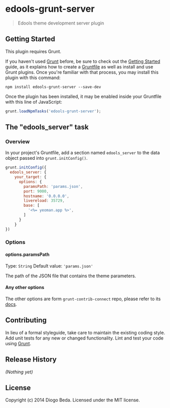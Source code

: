 # edools-grunt-server

> Edools theme development server plugin

## Getting Started
This plugin requires Grunt.

If you haven't used [Grunt](http://gruntjs.com/) before, be sure to check out the [Getting Started](http://gruntjs.com/getting-started) guide, as it explains how to create a [Gruntfile](http://gruntjs.com/sample-gruntfile) as well as install and use Grunt plugins. Once you're familiar with that process, you may install this plugin with this command:

```shell
npm install edools-grunt-server --save-dev
```

Once the plugin has been installed, it may be enabled inside your Gruntfile with this line of JavaScript:

```js
grunt.loadNpmTasks('edools-grunt-server');
```

## The "edools_server" task

### Overview
In your project's Gruntfile, add a section named `edools_server` to the data object passed into `grunt.initConfig()`.

```js
grunt.initConfig({
  edools_server: {
    your_target: {
      options: {
        paramsPath: 'params.json',
        port: 9000,
        hostname: '0.0.0.0',
        livereload: 35729,
        base: [
          '<%= yeoman.app %>',
        ]
      }
    }
})
```

### Options

#### options.paramsPath
Type: `String`
Default value: `'params.json'`

The path of the JSON file that contains the theme parameters.

#### Any other options

The other options are form `grunt-contrib-connect` repo, please refer to its [docs](https://github.com/gruntjs/grunt-contrib-connect#options).

## Contributing
In lieu of a formal styleguide, take care to maintain the existing coding style. Add unit tests for any new or changed functionality. Lint and test your code using [Grunt](http://gruntjs.com/).

## Release History
_(Nothing yet)_

## License
Copyright (c) 2014 Diogo Beda. Licensed under the MIT license.
